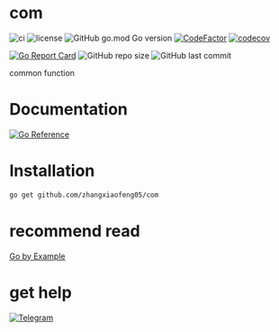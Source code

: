 # com
![ci](https://github.com/zhangxiaofeng05/com/actions/workflows/ci.yml/badge.svg?branch=main)
![license](https://img.shields.io/github/license/zhangxiaofeng05/com)
![GitHub go.mod Go version](https://img.shields.io/github/go-mod/go-version/zhangxiaofeng05/com)
[![CodeFactor](https://www.codefactor.io/repository/github/zhangxiaofeng05/com/badge)](https://www.codefactor.io/repository/github/zhangxiaofeng05/com)
[![codecov](https://codecov.io/gh/zhangxiaofeng05/com/branch/main/graph/badge.svg?token=VUTRUT9DU0)](https://codecov.io/gh/zhangxiaofeng05/com)

[![Go Report Card](https://goreportcard.com/badge/github.com/zhangxiaofeng05/com)](https://goreportcard.com/report/github.com/zhangxiaofeng05/com)
![GitHub repo size](https://img.shields.io/github/repo-size/zhangxiaofeng05/com)
![GitHub last commit](https://img.shields.io/github/last-commit/zhangxiaofeng05/com)

common function

# Documentation
[![Go Reference](https://pkg.go.dev/badge/github.com/zhangxiaofeng05/com.svg)](https://pkg.go.dev/github.com/zhangxiaofeng05/com)

# Installation
```bash
go get github.com/zhangxiaofeng05/com
```

# recommend read
[Go by Example](https://gobyexample.com/)

# get help
[![Telegram](https://img.shields.io/badge/-telegram-red?color=white&logo=telegram)](https://t.me/zhangxiaofeng05)


